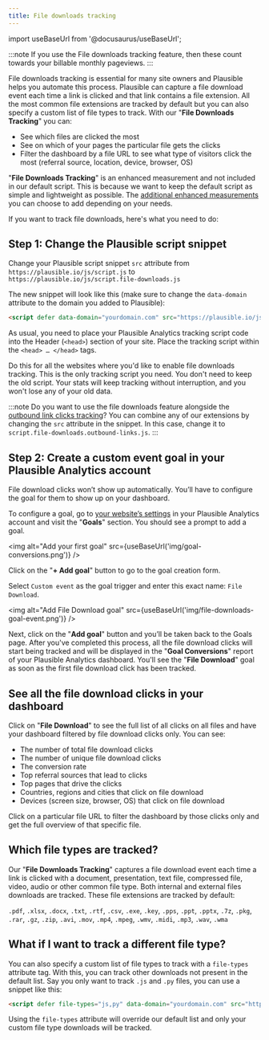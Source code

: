 ```yaml
---
title: File downloads tracking
---
```


import useBaseUrl from '@docusaurus/useBaseUrl';

:::note
If you use the File downloads tracking feature, then these count towards your billable monthly pageviews.
:::

File downloads tracking is essential for many site owners and Plausible helps you automate this process. Plausible can capture a file download event each time a link is clicked and that link contains a file extension. All the most common file extensions are tracked by default but you can also specify a custom list of file types to track. With our "**File Downloads Tracking**" you can:

* See which files are clicked the most
* See on which of your pages the particular file gets the clicks
* Filter the dashboard by a file URL to see what type of visitors click the most (referral source, location, device, browser, OS)

"**File Downloads Tracking**" is an enhanced measurement and not included in our default script. This is because we want to keep the default script as simple and lightweight as possible. The [additional enhanced measurements](script-extensions.md) you can choose to add depending on your needs.

If you want to track file downloads, here's what you need to do:

## Step 1: Change the Plausible script snippet

Change your Plausible script snippet `src` attribute from `https://plausible.io/js/script.js` to `https://plausible.io/js/script.file-downloads.js`

The new snippet will look like this (make sure to change the `data-domain` attribute to the domain you added to Plausible):

```html
<script defer data-domain="yourdomain.com" src="https://plausible.io/js/script.file-downloads.js"></script>
```

As usual, you need to place your Plausible Analytics tracking script code into the Header (`<head>`) section of your site. Place the tracking script within the `<head> … </head>` tags.

Do this for all the websites where you'd like to enable file downloads tracking. This is the only tracking script you need. You don't need to keep the old script. Your stats will keep tracking without interruption, and you won't lose any of your old data.

:::note
Do you want to use the file downloads feature alongside the [outbound link clicks tracking](outbound-link-click-tracking.md)? You can combine any of our extensions by changing the `src` attribute in the snippet. In this case, change it to `script.file-downloads.outbound-links.js`.
:::

## Step 2: Create a custom event goal in your Plausible Analytics account

File download clicks won’t show up automatically. You’ll have to configure the goal for them to show up on your dashboard.

To configure a goal, go to [your website’s settings](website-settings.md) in your Plausible Analytics account and visit the "**Goals**" section. You should see a prompt to add a goal.

<img alt="Add your first goal" src={useBaseUrl('img/goal-conversions.png')} />

Click on the "**+ Add goal**" button to go to the goal creation form.

Select `Custom event` as the goal trigger and enter this exact name: `File Download`.

<img alt="Add File Download goal" src={useBaseUrl('img/file-downloads-goal-event.png')} />

Next, click on the "**Add goal**" button and you’ll be taken back to the Goals page. After you've completed this process, all the file download clicks will start being tracked and will be displayed in the "**Goal Conversions**" report of your Plausible Analytics dashboard. You'll see the "**File Download**" goal as soon as the first file download click has been tracked.

## See all the file download clicks in your dashboard

Click on "**File Download**" to see the full list of all clicks on all files and have your dashboard filtered by file download clicks only. You can see:

* The number of total file download clicks
* The number of unique file download clicks
* The conversion rate
* Top referral sources that lead to clicks
* Top pages that drive the clicks
* Countries, regions and cities that click on file download 
* Devices (screen size, browser, OS) that click on file download 

Click on a particular file URL to filter the dashboard by those clicks only and get the full overview of that specific file.

## Which file types are tracked?

Our "**File Downloads Tracking**" captures a file download event each time a link is clicked with a document, presentation, text file, compressed file, video, audio or other common file type. Both internal and external files downloads are tracked. These file extensions are tracked by default: 

`.pdf`, `.xlsx`, `.docx`, `.txt`, `.rtf`, `.csv`, `.exe`, `.key`, `.pps`, `.ppt`, `.pptx`, `.7z`, `.pkg`, `.rar`, `.gz`, `.zip`, `.avi`, `.mov`, `.mp4`, `.mpeg`, `.wmv`, `.midi`, `.mp3`, `.wav`, `.wma`

## What if I want to track a different file type?

You can also specify a custom list of file types to track with a `file-types` attribute tag. With this, you can track other downloads not present in the default list. Say you only want to track `.js` and `.py` files, you can use a snippet like this:

```html
<script defer file-types="js,py" data-domain="yourdomain.com" src="https://plausible.io/js/script.file-downloads.js"></script>
```

Using the `file-types` attribute will override our default list and only your custom file type downloads will be tracked.
